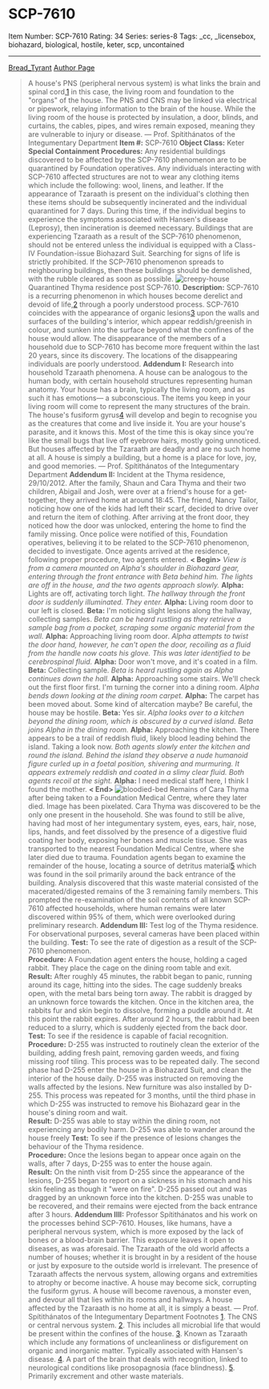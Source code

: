 # SCP-7610
Item Number: SCP-7610
Rating: 34
Series: series-8
Tags: _cc, _licensebox, biohazard, biological, hostile, keter, scp, uncontained

---

[Bread_Tyrant](javascript:;)
[Author Page](https://scp-wiki.wikidot.com/bread-tyrant-authorpage)
> A house's PNS (peripheral nervous system) is what links the brain and spinal cord,[1](javascript:;) in this case, the living room and foundation to the "organs" of the house. The PNS and CNS may be linked via electrical or pipework, relaying information to the brain of the house. While the living room of the house is protected by insulation, a door, blinds, and curtains, the cables, pipes, and wires remain exposed, meaning they are vulnerable to injury or disease.
> — Prof. Spítithánatos of the Integumentary Department
**Item #:** SCP-7610
**Object Class:** Keter
**Special Containment Procedures:** Any residential buildings discovered to be affected by the SCP-7610 phenomenon are to be quarantined by Foundation operatives. Any individuals interacting with SCP-7610 affected structures are not to wear any clothing items which include the following: wool, linens, and leather. If the appearance of Tzaraath is present on the individual's clothing then these items should be subsequently incinerated and the individual quarantined for 7 days. During this time, if the individual begins to experience the symptoms associated with Hansen's disease (Leprosy), then incineration is deemed necessary.
Buildings that are experiencing Tzaraath as a result of the SCP-7610 phenomenon, should not be entered unless the individual is equipped with a Class-IV Foundation-issue Biohazard Suit. Searching for signs of life is strictly prohibited.
If the SCP-7610 phenomenon spreads to neighbouring buildings, then these buildings should be demolished, with the rubble cleared as soon as possible.
![creepy-house](https://scp-wiki.wikidot.com/local--files/bread-tyrant-authorpage/creepy-house)
Quarantined Thyma residence post SCP-7610.
**Description:** SCP-7610 is a recurring phenomenon in which houses become derelict and devoid of life,[2](javascript:;) through a poorly understood process. SCP-7610 coincides with the appearance of organic lesions[3](javascript:;) upon the walls and surfaces of the building's interior, which appear reddish/greenish in colour, and sunken into the surface beyond what the confines of the house would allow.
The disappearance of the members of a household due to SCP-7610 has become more frequent within the last 20 years, since its discovery. The locations of the disappearing individuals are poorly understood.
**Addendum I:** Research into household Tzaraath phenomena.
> A house can be analogous to the human body, with certain household structures representing human anatomy. Your house has a brain, typically the living room, and as such it has emotions— a subconscious. The items you keep in your living room will come to represent the many structures of the brain. The house's fusiform gyrus[4](javascript:;) will develop and begin to recognise you as the creatures that come and live inside it. You are your house's parasite, and it knows this. Most of the time this is okay since you're like the small bugs that live off eyebrow hairs, mostly going unnoticed. But houses affected by the Tzaraath are deadly and are no such home at all. A house is simply a building, but a home is a place for love, joy, and good memories.
> — Prof. Spítithánatos of the Integumentary Department
**Addendum II:** Incident at the Thyma residence, 29/10/2012.
After the family, Shaun and Cara Thyma and their two children, Abigail and Josh, were over at a friend's house for a get-together, they arrived home at around 18:45. The friend, Nancy Tailor, noticing how one of the kids had left their scarf, decided to drive over and return the item of clothing. After arriving at the front door, they noticed how the door was unlocked, entering the home to find the family missing. Once police were notified of this, Foundation operatives, believing it to be related to the SCP-7610 phenomenon, decided to investigate. Once agents arrived at the residence, following proper procedure, two agents entered.
**< Begin>**
_View is from a camera mounted on Alpha's shoulder in Biohazard gear, entering through the front entrance with Beta behind him. The lights are off in the house, and the two agents approach slowly._
**Alpha:** Lights are off, activating torch light.
_The hallway through the front door is suddenly illuminated. They enter._
**Alpha:** Living room door to our left is closed.
**Beta:** I'm noticing slight lesions along the hallway, collecting samples.
_Beta can be heard rustling as they retrieve a sample bag from a pocket, scraping some organic material from the wall._
**Alpha:** Approaching living room door.
_Alpha attempts to twist the door hand, however, he can't open the door, recoiling as a fluid from the handle now coats his glove. This was later identified to be cerebrospinal fluid._
**Alpha:** Door won't move, and it's coated in a film.
**Beta:** Collecting sample.
_Beta is heard rustling again as Alpha continues down the hall._
**Alpha:** Approaching some stairs. We'll check out the first floor first. I'm turning the corner into a dining room.
_Alpha bends down looking at the dining room carpet._
**Alpha:** The carpet has been moved about. Some kind of altercation maybe? Be careful, the house may be hostile.
**Beta:** Yes sir.
_Alpha looks over to a kitchen beyond the dining room, which is obscured by a curved island. Beta joins Alpha in the dining room._
**Alpha:** Approaching the kitchen. There appears to be a trail of reddish fluid, likely blood leading behind the island. Taking a look now.
_Both agents slowly enter the kitchen and round the island. Behind the island they observe a nude humanoid figure curled up in a foetal position, shivering and murmuring. It appears extremely reddish and coated in a slimy clear fluid. Both agents recoil at the sight._
**Alpha:** I need medical staff here, I think I found the mother.
**< End>**
![bloodied-bed](https://scp-wiki.wikidot.com/local--files/bread-tyrant-authorpage/bloodied-bed)
Remains of Cara Thyma after being taken to a Foundation Medical Centre, where they later died. Image has been pixelated.
Cara Thyma was discovered to be the only one present in the household. She was found to still be alive, having had most of her integumentary system, eyes, ears, hair, nose, lips, hands, and feet dissolved by the presence of a digestive fluid coating her body, exposing her bones and muscle tissue. She was transported to the nearest Foundation Medical Centre, where she later died due to trauma. Foundation agents began to examine the remainder of the house, locating a source of detritus material[5](javascript:;) which was found in the soil primarily around the back entrance of the building. Analysis discovered that this waste material consisted of the macerated/digested remains of the 3 remaining family members. This prompted the re-examination of the soil contents of all known SCP-7610 affected households, where human remains were later discovered within 95% of them, which were overlooked during preliminary research.
**Addendum III:** Test log of the Thyma residence.
For observational purposes, several cameras have been placed within the building.
> **Test:** To see the rate of digestion as a result of the SCP-7610 phenomenon.  
>  **Procedure:** A Foundation agent enters the house, holding a caged rabbit. They place the cage on the dining room table and exit.  
>  **Result:** After roughly 45 minutes, the rabbit began to panic, running around its cage, hitting into the sides. The cage suddenly breaks open, with the metal bars being torn away. The rabbit is dragged by an unknown force towards the kitchen. Once in the kitchen area, the rabbits fur and skin begin to dissolve, forming a puddle around it. At this point the rabbit expires. After around 2 hours, the rabbit had been reduced to a slurry, which is suddenly ejected from the back door.
> **Test:** To see if the residence is capable of facial recognition.  
>  **Procedure:** D-255 was instructed to routinely clean the exterior of the building, adding fresh paint, removing garden weeds, and fixing missing roof tiling. This process was to be repeated daily. The second phase had D-255 enter the house in a Biohazard Suit, and clean the interior of the house daily. D-255 was instructed on removing the walls affected by the lesions. New furniture was also installed by D-255. This process was repeated for 3 months, until the third phase in which D-255 was instructed to remove his Biohazard gear in the house's dining room and wait.  
>  **Result:** D-255 was able to stay within the dining room, not experiencing any bodily harm. D-255 was able to wander around the house freely
> **Test:** To see if the presence of lesions changes the behaviour of the Thyma residence.  
>  **Procedure:** Once the lesions began to appear once again on the walls, after 7 days, D-255 was to enter the house again.  
>  **Result:** On the ninth visit from D-255 since the appearance of the lesions, D-255 began to report on a sickness in his stomach and his skin feeling as though it "were on fire". D-255 passed out and was dragged by an unknown force into the kitchen. D-255 was unable to be recovered, and their remains were ejected from the back entrance after 3 hours.
**Addendum IIII:** Professor Spítithánatos and his work on the processes behind SCP-7610.
> Houses, like humans, have a peripheral nervous system, which is more exposed by the lack of bones or a blood-brain barrier. This exposure leaves it open to diseases, as was aforesaid. The Tzaraath of the old world affects a number of houses; whether it is brought in by a resident of the house or just by exposure to the outside world is irrelevant. The presence of Tzaraath affects the nervous system, allowing organs and extremities to atrophy or become inactive. A house may become sick, corrupting the fusiform gyrus. A house will become ravenous, a monster even, and devour all that lies within its rooms and hallways. A house affected by the Tzaraath is no home at all, it is simply a beast.
> — Prof. Spítithánatos of the Integumentary Department
Footnotes
[1](javascript:;). The CNS or central nervous system.
[2](javascript:;). This includes all microbial life that would be present within the confines of the house.
[3](javascript:;). Known as Tzaraath which include any formations of uncleanliness or disfigurement on organic and inorganic matter. Typically associated with Hansen's disease.
[4](javascript:;). A part of the brain that deals with recognition, linked to neurological conditions like prosopagnosia (face blindness).
[5](javascript:;). Primarily excrement and other waste materials.
